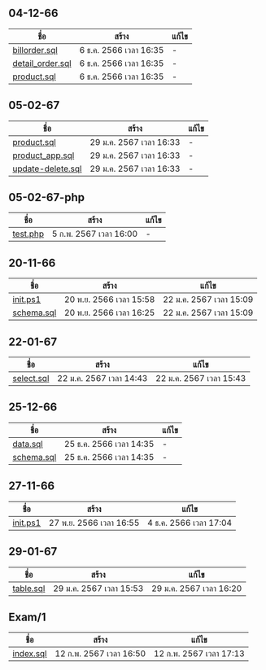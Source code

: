 
## 04-12-66

ชื่อ | สร้าง | แก้ไข
---| ----| ---
[billorder.sql](04-12-66/billorder.sql) | 6 ธ.ค. 2566 เวลา 16:35 | - 
[detail_order.sql](04-12-66/detail_order.sql) | 6 ธ.ค. 2566 เวลา 16:35 | - 
[product.sql](04-12-66/product.sql) | 6 ธ.ค. 2566 เวลา 16:35 | - 

## 05-02-67

ชื่อ | สร้าง | แก้ไข
---| ----| ---
[product.sql](05-02-67/product.sql) | 29 ม.ค. 2567 เวลา 16:33 | - 
[product_app.sql](05-02-67/product_app.sql) | 29 ม.ค. 2567 เวลา 16:33 | - 
[update-delete.sql](05-02-67/update-delete.sql) | 29 ม.ค. 2567 เวลา 16:33 | - 

## 05-02-67-php

ชื่อ | สร้าง | แก้ไข
---| ----| ---
[test.php](05-02-67-php/test.php) | 5 ก.พ. 2567 เวลา 16:00 | - 

## 20-11-66

ชื่อ | สร้าง | แก้ไข
---| ----| ---
[init.ps1](20-11-66/init.ps1) | 20 พ.ย. 2566 เวลา 15:58 | 22 ม.ค. 2567 เวลา 15:09
[schema.sql](20-11-66/schema.sql) | 20 พ.ย. 2566 เวลา 16:25 | 22 ม.ค. 2567 เวลา 15:09

## 22-01-67

ชื่อ | สร้าง | แก้ไข
---| ----| ---
[select.sql](22-01-67/select.sql) | 22 ม.ค. 2567 เวลา 14:43 | 22 ม.ค. 2567 เวลา 15:43

## 25-12-66

ชื่อ | สร้าง | แก้ไข
---| ----| ---
[data.sql](25-12-66/data.sql) | 25 ธ.ค. 2566 เวลา 14:35 | - 
[schema.sql](25-12-66/schema.sql) | 25 ธ.ค. 2566 เวลา 14:35 | - 

## 27-11-66

ชื่อ | สร้าง | แก้ไข
---| ----| ---
[init.ps1](27-11-66/init.ps1) | 27 พ.ย. 2566 เวลา 16:55 | 4 ธ.ค. 2566 เวลา 17:04

## 29-01-67

ชื่อ | สร้าง | แก้ไข
---| ----| ---
[table.sql](29-01-67/table.sql) | 29 ม.ค. 2567 เวลา 15:53 | 29 ม.ค. 2567 เวลา 16:20

## Exam/1

ชื่อ | สร้าง | แก้ไข
---| ----| ---
[index.sql](Exam/1/index.sql) | 12 ก.พ. 2567 เวลา 16:50 | 12 ก.พ. 2567 เวลา 17:13